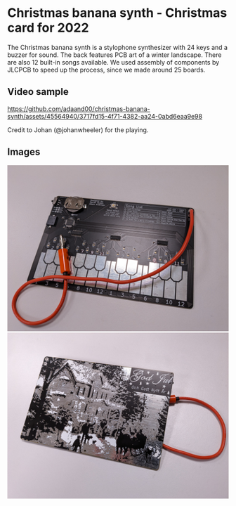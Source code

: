 # Christmas banana synth - Christmas card for 2022

The Christmas banana synth is a stylophone synthesizer with 24 keys and a buzzer for sound. The back features PCB art of a winter landscape. There are also 12 built-in songs available. We used assembly of components by JLCPCB to speed up the process, since we made around 25 boards.

## Video sample

https://github.com/adaand00/christmas-banana-synth/assets/45564940/3717fd15-4f71-4382-aa24-0abd6eaa9e98

Credit to Johan (@johanwheeler) for the playing.

## Images
![Front of PCB ](Img/Front.jpg)
![Back of PCB](Img/Back.jpg)
